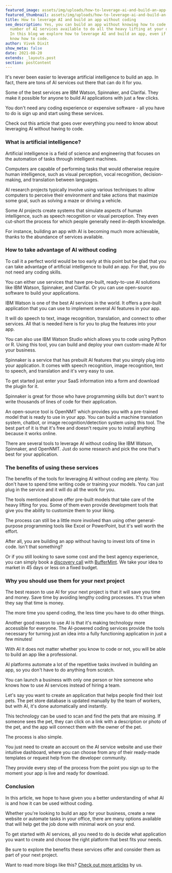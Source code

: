 ```yaml
---
featured_image: assets/img/uploads/how-to-leverage-ai-and-build-an-app-without-coding-title.jpeg
featured_thumbnail: assets/img/uploads/how-to-leverage-ai-and-build-an-app-without-coding-thumbnail.jpeg
title: How to leverage AI and build an app without coding
seo_description: Yes, you can build an app without knowing how to code. With a
  number of AI services available to do all the heavy lifting at your disposal.
  In this blog we explore how to leverage AI and build an app, even if do not
  know how to code.
author: Vivek Dixit
show_meta: false
date: 2021-08-20
extends: _layouts.post
section: postContent
---
```

It's never been easier to leverage artificial intelligence to build an app. In fact, there are tons of AI services out there that can do it for you.

Some of the best services are IBM Watson, Spinnaker, and Clarifai. They make it possible for anyone to build AI applications with just a few clicks.

You don't need any coding experience or expensive software - all you have to do is sign up and start using these services.

Check out this article that goes over everything you need to know about leveraging AI without having to code.

### What is artificial intelligence?

Artificial intelligence is a field of science and engineering that focuses on the automation of tasks through intelligent machines.

Computers are capable of performing tasks that would otherwise require human intelligence, such as visual perception, vocal recognition, decision-making, and translation between languages.

AI research projects typically involve using various techniques to allow computers to perceive their environment and take actions that maximize some goal, such as solving a maze or driving a vehicle.

Some AI projects create systems that simulate aspects of human intelligence, such as speech recognition or visual perception. They even cut-short the process for which people generally need in-depth knowledge.

For instance, building an app with AI is becoming much more achievable, thanks to the abundance of services available.

### How to take advantage of AI without coding

To call it a perfect world would be too early at this point but be glad that you can take advantage of artificial intelligence to build an app. For that, you do not need any coding skills.

You can either use services that have pre-built, ready-to-use AI solutions like IBM Watson, Spinnaker, and Clarifai. Or you can use open-source software to build your applications.

IBM Watson is one of the best AI services in the world. It offers a pre-built application that you can use to implement several AI features in your app.

It will do speech to text, image recognition, translation, and connect to other services. All that is needed here is for you to plug the features into your app.

You can also use IBM Watson Studio which allows you to code using Python or R. Using this tool, you can build and deploy your own custom-made AI for your business.

Spinnaker is a service that has prebuilt AI features that you simply plug into your application. It comes with speech recognition, image recognition, text to speech, and translation and it's very easy to use.

To get started just enter your SaaS information into a form and download the plugin for it.

Spinnaker is great for those who have programming skills but don't want to write thousands of lines of code for their application.

An open-source tool is OpenNMT which provides you with a pre-trained model that is ready to use in your app. You can build a machine translation system, chatbot, or image recognition/detection system using this tool. The best part of it is that it's free and doesn't require you to install anything because it works online.

There are several tools to leverage AI without coding like IBM Watson, Spinnaker, and OpenNMT. Just do some research and pick the one that's best for your application.

### The benefits of using these services

The benefits of the tools for leveraging AI without coding are plenty. You don't have to spend time writing code or training your models. You can just plug in the service and it will do all the work for you.

The tools mentioned above offer pre-built models that take care of the heavy lifting for you. Some of them even provide development tools that give you the ability to customize them to your liking.

The process can still be a little more involved than using other general-purpose programming tools like Excel or PowerPoint, but it's well worth the effort.

After all, you are building an app without having to invest lots of time in code. Isn't that something?

Or if you still looking to save some cost and the best agency experience, you can simply book a [discovery call](https://calendly.com/buffermint/30min?month=2021-08) with [BufferMint](https://buffermint.com/). We take your idea to market in 45 days or less on a fixed budget.

### Why you should use them for your next project

The best reason to use AI for your next project is that it will save you time and money. Save time by avoiding lengthy coding processes. It's true when they say that time is money.

The more time you spend coding, the less time you have to do other things.

Another good reason to use AI is that it's making technology more accessible for everyone. The AI-powered coding services provide the tools necessary for turning just an idea into a fully functioning application in just a few minutes!

With AI it does not matter whether you know to code or not, you will be able to build an app like a professional.

AI platforms automate a lot of the repetitive tasks involved in building an app, so you don't have to do anything from scratch.

You can launch a business with only one person or hire someone who knows how to use AI services instead of hiring a team.

Let's say you want to create an application that helps people find their lost pets. The pet store database is updated manually by the team of workers, but with AI, it's done automatically and instantly.

This technology can be used to scan and find the pets that are missing. If someone sees the pet, they can click on a link with a description or photo of the pet, and the app will connect them with the owner of the pet.

The process is also simple.

You just need to create an account on the AI service website and use their intuitive dashboard, where you can choose from any of their ready-made templates or request help from the developer community.

They provide every step of the process from the point you sign up to the moment your app is live and ready for download.

### Conclusion

In this article, we hope to have given you a better understanding of what AI is and how it can be used without coding.

Whether you're looking to build an app for your business, create a new website or automate tasks in your office, there are many options available that will help get the job done with minimal work on your end.

To get started with AI services, all you need to do is decide what application you want to create and choose the right platform that best fits your needs.

Be sure to explore the benefits these services offer and consider them as part of your next project.

Want to read more blogs like this? [Check out more articles](https://buffermint.com/articles) by us.